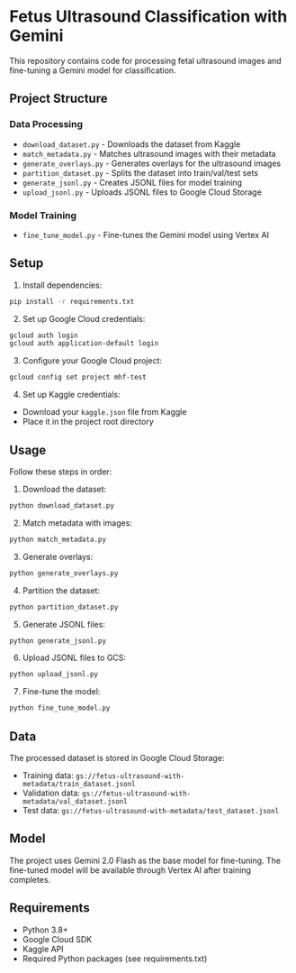 # Fetus Ultrasound Classification with Gemini

This repository contains code for processing fetal ultrasound images and fine-tuning a Gemini model for classification.

## Project Structure

### Data Processing
- `download_dataset.py` - Downloads the dataset from Kaggle
- `match_metadata.py` - Matches ultrasound images with their metadata
- `generate_overlays.py` - Generates overlays for the ultrasound images
- `partition_dataset.py` - Splits the dataset into train/val/test sets
- `generate_jsonl.py` - Creates JSONL files for model training
- `upload_jsonl.py` - Uploads JSONL files to Google Cloud Storage

### Model Training
- `fine_tune_model.py` - Fine-tunes the Gemini model using Vertex AI

## Setup

1. Install dependencies:
```bash
pip install -r requirements.txt
```

2. Set up Google Cloud credentials:
```bash
gcloud auth login
gcloud auth application-default login
```

3. Configure your Google Cloud project:
```bash
gcloud config set project mhf-test
```

4. Set up Kaggle credentials:
- Download your `kaggle.json` file from Kaggle
- Place it in the project root directory

## Usage

Follow these steps in order:

1. Download the dataset:
```bash
python download_dataset.py
```

2. Match metadata with images:
```bash
python match_metadata.py
```

3. Generate overlays:
```bash
python generate_overlays.py
```

4. Partition the dataset:
```bash
python partition_dataset.py
```

5. Generate JSONL files:
```bash
python generate_jsonl.py
```

6. Upload JSONL files to GCS:
```bash
python upload_jsonl.py
```

7. Fine-tune the model:
```bash
python fine_tune_model.py
```

## Data

The processed dataset is stored in Google Cloud Storage:
- Training data: `gs://fetus-ultrasound-with-metadata/train_dataset.jsonl`
- Validation data: `gs://fetus-ultrasound-with-metadata/val_dataset.jsonl`
- Test data: `gs://fetus-ultrasound-with-metadata/test_dataset.jsonl`

## Model

The project uses Gemini 2.0 Flash as the base model for fine-tuning. The fine-tuned model will be available through Vertex AI after training completes.

## Requirements

- Python 3.8+
- Google Cloud SDK
- Kaggle API
- Required Python packages (see requirements.txt) 